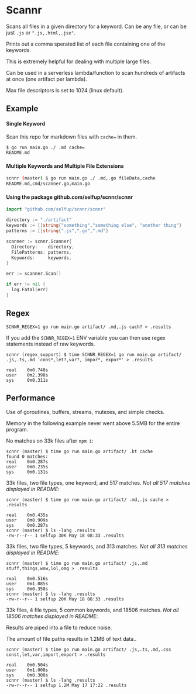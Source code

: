 # Scannr

Scans all files in a given directory for a keyword. Can be any file, or can be just `.js` or `".js,.html,.jsx"`.

Prints out a comma sperated list of each file containing one of the keywords.

This is extremely helpful for dealing with multiple large files.

Can be used in a serverless lambda/function to scan hundreds of artifacts at once (one artifact per lambda).

Max file descriptors is set to 1024 (linux default).

## Example

#### Single Keyword

Scan this repo for markdown files with `cache=` in them.

```bash
$ go run main.go ./ .md cache=
README.md
```

#### Multiple Keywords and Multiple File Extensions

```bash
scnnr (master) $ go run main.go ./ .md,.go fileData,cache
README.md,cmd/scanner.go,main.go
```

#### Using the package github.com/selfup/scnnr/scnnr

```go
import "github.com/selfup/scnnr/scnnr"

directory := "./artifact"
keywords := []string{"something","something else", "another thing"}
patterns := []string{".js",".go",".md"}

scanner := scnnr.Scanner{
  Directory:    directory,
  FilePatterns: patterns,
  Keywords:     keywords,
}

err := scanner.Scan()

if err != nil {
  log.Fatal(err)
}
```

## Regex

`SCNNR_REGEX=1 go run main.go artifact/ .md,.js cach? > .results`

If you add the `SCNNR_REGEX=1` ENV variable you can then use regex statements instead of raw keywords.

```
scnnr (regex_support) $ time SCNNR_REGEX=1 go run main.go artifact/ .js,.ts,.md 'cons*,let?,var?, impor*, expor*' > .results

real    0m0.748s
user    0m2.398s
sys     0m0.311s
```

## Performance

Use of goroutines, buffers, streams, mutexes, and simple checks.

Memory in the following example never went above 5.5MB for the entire program.

No matches on 33k files after `npm i`:

```
scnnr (master) $ time go run main.go artifact/ .kt cache
found 0 matches:
real    0m0.287s
user    0m0.235s
sys     0m0.131s
```

33k files, two file types, one keyword, and 517 matches. _Not all 517 matches displayed in README_:

```
scnnr (master) $ time go run main.go artifact/ .md,.js cache > .results

real    0m0.435s
user    0m0.909s
sys     0m0.287s
scnnr (master) $ ls -lahg .results
-rw-r--r-- 1 selfup 30K May 18 08:33 .results
```

33k files, two file types, 5 keywords, and 313 matches. _Not all 313 matches displayed in README_:

```
scnnr (master) $ time go run main.go artifact/ .js,.md stuff,things,wow,lol,omg > .results

real    0m0.516s
user    0m1.085s
sys     0m0.358s
scnnr (master) $ ls -lahg .results
-rw-r--r-- 1 selfup 20K May 18 08:33 .results
```

33k files, 4 file types, 5 common keywords, and 18506 matches. _Not all 18506 matches displayed in README_:

Results are piped into a file to reduce noise.

The amount of file paths results in 1.2MB of text data..

```
scnnr (master) $ time go run main.go artifact/ .js,.ts,.md,.css const,let,var,import,export > .results

real    0m0.504s
user    0m1.008s
sys     0m0.308s
scnnr (master) $ ls -lahg .results
-rw-r--r-- 1 selfup 1.2M May 17 17:22 .results
```
